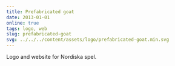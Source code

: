 ```yaml
---
title: Prefabricated goat
date: 2013-01-01
online: true
tags: logo, web
slug: prefabricated-goat
svg: ../../../content/assets/logo/prefabricated-goat.min.svg
---
```


Logo and website for Nordiska spel.
